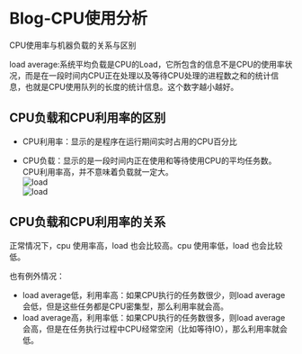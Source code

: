 # Blog-CPU使用分析
CPU使用率与机器负载的关系与区别

load average:系统平均负载是CPU的Load，它所包含的信息不是CPU的使用率状况，而是在一段时间内CPU正在处理以及等待CPU处理的进程数之和的统计信息，也就是CPU使用队列的长度的统计信息。这个数字越小越好。
## CPU负载和CPU利用率的区别
* CPU利用率：显示的是程序在运行期间实时占用的CPU百分比  

* CPU负载：显示的是一段时间内正在使用和等待使用CPU的平均任务数。CPU利用率高，并不意味着负载就一定大。  
![load](/imgs/load.jpg)  
![load](/imgs/使用率%20和%20CPU%20Load%20对比jpg.jpg)

## CPU负载和CPU利用率的关系
正常情况下，cpu 使用率高，load 也会比较高。cpu 使用率低，load 也会比较低。

也有例外情况：

* load average低，利用率高：如果CPU执行的任务数很少，则load average会低，但是这些任务都是CPU密集型，那么利用率就会高。
* load average高，利用率低：如果CPU执行的任务数很多，则load average会高，但是在任务执行过程中CPU经常空闲（比如等待IO），那么利用率就会低。